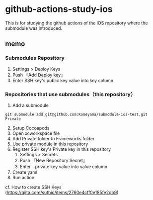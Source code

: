 # github-actions-study-ios

This is for studying the github actions of the iOS repository where the submodule was introduced.

## memo

### Submodules Repository
1. Settings > Deploy Keys
2. Push 『Add Deploy key』
3. Enter SSH key's public key value into key column


### Repositories that use submodules（this repository）
1. Add a submodule
```
git submodule add git@github.com:Komeyama/submodule-ios-test.git Private
```
2. Setup Cocoapods
3. Open xcworkspace file
4. Add Private folder to Frameworks folder 
5. Use private module in this repository
6. Register SSH key's Private key in this repository
   1. Settings > Secrets
   2. Push 『New Repository Secret』
   3. Enter　private key value into value column
8. Create yaml
9. Run action

cf. How to create SSH Keys (https://qiita.com/suthio/items/2760e4cff0e185fe2db9)

